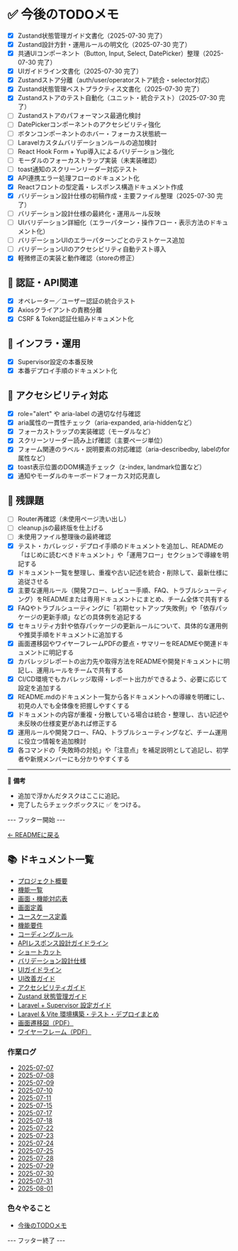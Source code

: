 # ✅ 今後のTODOメモ

- [x] Zustand状態管理ガイド文書化（2025-07-30 完了）
- [x] Zustand設計方針・運用ルールの明文化（2025-07-30 完了）
- [x] 共通UIコンポーネント（Button, Input, Select, DatePicker）整理（2025-07-30 完了）
- [x] UIガイドライン文書化（2025-07-30 完了）
- [x] Zustandストア分離（auth/user/operatorストア統合・selector対応）
- [x] Zustand状態管理ベストプラクティス文書化（2025-07-30 完了）
- [x] Zustandストアのテスト自動化（ユニット・統合テスト）（2025-07-30 完了）
- [ ] Zustandストアのパフォーマンス最適化検討
- [ ] DatePickerコンポーネントのアクセシビリティ強化
- [ ] ボタンコンポーネントのホバー・フォーカス状態統一
- [ ] Laravelカスタムバリデーションルールの追加検討
- [ ] React Hook Form + Yup導入によるバリデーション強化
- [ ] モーダルのフォーカストラップ実装（未実装確認）
- [ ] toast通知のスクリーンリーダー対応テスト
- [x] API連携エラー処理フローのドキュメント化
- [x] Reactフロントの型定義・レスポンス構造ドキュメント作成
- [x] バリデーション設計仕様の初稿作成・主要ファイル整理（2025-07-30 完了）
- [ ] バリデーション設計仕様の最終化・運用ルール反映
- [ ] UIバリデーション詳細化（エラーパターン・操作フロー・表示方法のドキュメント化）
- [ ] バリデーションUIのエラーパターンごとのテストケース追加
- [ ] バリデーションUIのアクセシビリティ自動テスト導入
- [x] 軽微修正の実装と動作確認（storeの修正）

## 🔹 認証・API関連
- [x] オペレーター／ユーザー認証の統合テスト
- [x] Axiosクライアントの責務分離
- [x] CSRF & Token認証仕組みドキュメント化

## 🔹 インフラ・運用
- [x] Supervisor設定の本番反映
- [x] 本番デプロイ手順のドキュメント化

## 🔹 アクセシビリティ対応
- [x] role="alert" や aria-label の適切な付与確認
- [x] aria属性の一貫性チェック（aria-expanded, aria-hiddenなど）
- [x] フォーカストラップの実装確認（モーダルなど）
- [x] スクリーンリーダー読み上げ確認（主要ページ単位）
- [x] フォーム関連のラベル・説明要素の対応確認（aria-describedby, labelのfor属性など）
- [x] toast表示位置のDOM構造チェック（z-index, landmark位置など）
- [x] 通知やモーダルのキーボードフォーカス対応見直し

## 🔹 残課題
- [ ] Router再確認（未使用ページ洗い出し）
- [ ] cleanup.jsの最終版を仕上げる
- [ ] 未使用ファイル整理後の最終確認
- [x] テスト・カバレッジ・デプロイ手順のドキュメントを追加し、READMEの「はじめに読むべきドキュメント」や「運用フロー」セクションで導線を明記する
- [x] ドキュメント一覧を整理し、重複や古い記述を統合・削除して、最新仕様に追従させる
- [x] 主要な運用ルール（開発フロー、レビュー手順、FAQ、トラブルシューティング）をREADMEまたは専用ドキュメントにまとめ、チーム全体で共有する
- [x] FAQやトラブルシューティングに「初期セットアップ失敗例」や「依存パッケージの更新手順」などの具体例を追記する
- [x] セキュリティ方針や依存パッケージの更新ルールについて、具体的な運用例や推奨手順をドキュメントに追加する
- [x] 画面遷移図やワイヤーフレームPDFの要点・サマリーをREADMEや関連ドキュメントに明記する
- [x] カバレッジレポートの出力先や取得方法をREADMEや開発ドキュメントに明記し、運用ルールをチームで共有する
- [x] CI/CD環境でもカバレッジ取得・レポート出力ができるよう、必要に応じて設定を追加する
- [x] README.mdのドキュメント一覧から各ドキュメントへの導線を明確にし、初見の人でも全体像を把握しやすくする
- [x] ドキュメントの内容が重複・分散している場合は統合・整理し、古い記述や未反映の仕様変更があれば修正する
- [x] 運用ルールや開発フロー、FAQ、トラブルシューティングなど、チーム運用に役立つ情報を追加検討
- [x] 各コマンドの「失敗時の対処」や「注意点」を補足説明として追記し、初学者や新規メンバーにも分かりやすくする

---

📌 **備考**  
- 追加で浮かんだタスクはここに追記。
- 完了したらチェックボックスに ✅ をつける。

--- フッター開始 ---

[← READMEに戻る](../README.md)

## 📚 ドキュメント一覧

- [プロジェクト概要](project-overview.md)
- [機能一覧](features.md)
- [画面・機能対応表](function_screen_map.md)
- [画面定義](screens.md)
- [ユースケース定義](usecase_reserve.md)
- [機能要件](functional_requirements.md)
- [コーディングルール](coding-rules.md)
- [APIレスポンス設計ガイドライン](api_response.md)
- [ショートカット](shortcuts.md)
- [バリデーション設計仕様](validation_spec.md)
- [UIガイドライン](ui_guideline.md)
- [UI改善ガイド](ui_improvement_guide.md)
- [アクセシビリティガイド](accessibility_guide.md) 
- [Zustand 状態管理ガイド](zustand_guide.md)
- [Laravel + Supervisor 設定ガイド](supervisor.md)
- [Laravel & Vite 環境構築・テスト・デプロイまとめ](laravel-vite-setup.md)
- [画面遷移図（PDF）](画面遷移図.pdf)
- [ワイヤーフレーム（PDF）](ワイヤーフレーム.pdf)

### 作業ログ
- [2025-07-07](logs/2025-07-07.md)
- [2025-07-08](logs/2025-07-08.md)
- [2025-07-09](logs/2025-07-09.md)
- [2025-07-10](logs/2025-07-10.md)
- [2025-07-11](logs/2025-07-11.md)
- [2025-07-15](logs/2025-07-15.md)
- [2025-07-17](logs/2025-07-17.md)
- [2025-07-18](logs/2025-07-18.md)
- [2025-07-22](logs/2025-07-22.md)
- [2025-07-23](logs/2025-07-23.md)
- [2025-07-24](logs/2025-07-24.md)
- [2025-07-25](logs/2025-07-25.md)
- [2025-07-28](logs/2025-07-28.md)
- [2025-07-29](logs/2025-07-29.md)
- [2025-07-30](logs/2025-07-30.md)
- [2025-07-31](logs/2025-07-31.md)
- [2025-08-01](logs/2025-08-01.md)

### 色々やること
- [今後のTODOメモ](todo.md)

--- フッター終了 ---
